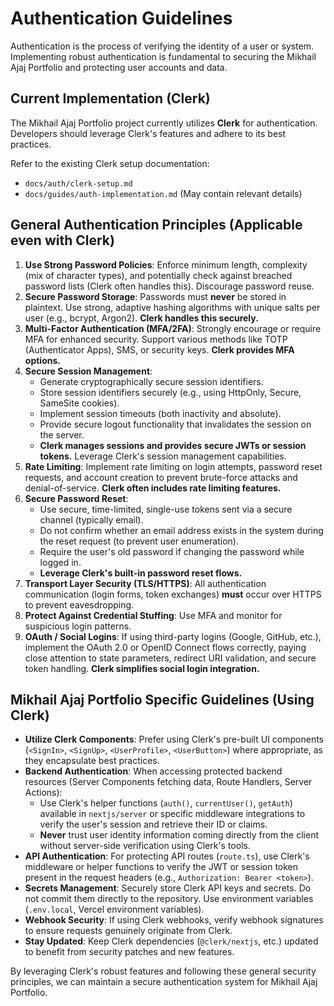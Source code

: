 # Authentication Guidelines

Authentication is the process of verifying the identity of a user or system. Implementing robust authentication is fundamental to securing the Mikhail Ajaj Portfolio and protecting user accounts and data.

## Current Implementation (Clerk)

The Mikhail Ajaj Portfolio project currently utilizes **Clerk** for authentication. Developers should leverage Clerk's features and adhere to its best practices.

Refer to the existing Clerk setup documentation:
-   `docs/auth/clerk-setup.md`
-   `docs/guides/auth-implementation.md` (May contain relevant details)

## General Authentication Principles (Applicable even with Clerk)

1.  **Use Strong Password Policies**: Enforce minimum length, complexity (mix of character types), and potentially check against breached password lists (Clerk often handles this). Discourage password reuse.
2.  **Secure Password Storage**: Passwords must **never** be stored in plaintext. Use strong, adaptive hashing algorithms with unique salts per user (e.g., bcrypt, Argon2). **Clerk handles this securely.**
3.  **Multi-Factor Authentication (MFA/2FA)**: Strongly encourage or require MFA for enhanced security. Support various methods like TOTP (Authenticator Apps), SMS, or security keys. **Clerk provides MFA options.**
4.  **Secure Session Management**:
    *   Generate cryptographically secure session identifiers.
    *   Store session identifiers securely (e.g., using HttpOnly, Secure, SameSite cookies).
    *   Implement session timeouts (both inactivity and absolute).
    *   Provide secure logout functionality that invalidates the session on the server.
    *   **Clerk manages sessions and provides secure JWTs or session tokens.** Leverage Clerk's session management capabilities.
5.  **Rate Limiting**: Implement rate limiting on login attempts, password reset requests, and account creation to prevent brute-force attacks and denial-of-service. **Clerk often includes rate limiting features.**
6.  **Secure Password Reset**:
    *   Use secure, time-limited, single-use tokens sent via a secure channel (typically email).
    *   Do not confirm whether an email address exists in the system during the reset request (to prevent user enumeration).
    *   Require the user's old password if changing the password while logged in.
    *   **Leverage Clerk's built-in password reset flows.**
7.  **Transport Layer Security (TLS/HTTPS)**: All authentication communication (login forms, token exchanges) **must** occur over HTTPS to prevent eavesdropping.
8.  **Protect Against Credential Stuffing**: Use MFA and monitor for suspicious login patterns.
9.  **OAuth / Social Logins**: If using third-party logins (Google, GitHub, etc.), implement the OAuth 2.0 or OpenID Connect flows correctly, paying close attention to state parameters, redirect URI validation, and secure token handling. **Clerk simplifies social login integration.**

## Mikhail Ajaj Portfolio Specific Guidelines (Using Clerk)

*   **Utilize Clerk Components**: Prefer using Clerk's pre-built UI components (`<SignIn>`, `<SignUp>`, `<UserProfile>`, `<UserButton>`) where appropriate, as they encapsulate best practices.
*   **Backend Authentication**: When accessing protected backend resources (Server Components fetching data, Route Handlers, Server Actions):
    *   Use Clerk's helper functions (`auth()`, `currentUser()`, `getAuth`) available in `nextjs/server` or specific middleware integrations to verify the user's session and retrieve their ID or claims.
    *   **Never** trust user identity information coming directly from the client without server-side verification using Clerk's tools.
*   **API Authentication**: For protecting API routes (`route.ts`), use Clerk's middleware or helper functions to verify the JWT or session token present in the request headers (e.g., `Authorization: Bearer <token>`).
*   **Secrets Management**: Securely store Clerk API keys and secrets. Do not commit them directly to the repository. Use environment variables (`.env.local`, Vercel environment variables).
*   **Webhook Security**: If using Clerk webhooks, verify webhook signatures to ensure requests genuinely originate from Clerk.
*   **Stay Updated**: Keep Clerk dependencies (`@clerk/nextjs`, etc.) updated to benefit from security patches and new features.

By leveraging Clerk's robust features and following these general security principles, we can maintain a secure authentication system for Mikhail Ajaj Portfolio.